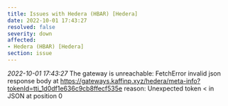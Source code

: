 ```yaml
---
title: Issues with Hedera (HBAR) [Hedera]
date: 2022-10-01 17:43:27
resolved: false
severity: down
affected:
- Hedera (HBAR) [Hedera]
section: issue
---
```


*2022-10-01 17:43:27* The gateway is unreachable: FetchError invalid json response body at https://gateways.kaffinp.xyz/hedera/meta-info?tokenId=tti_1d0df1e636c9cb8ffecf535e reason: Unexpected token < in JSON at position 0